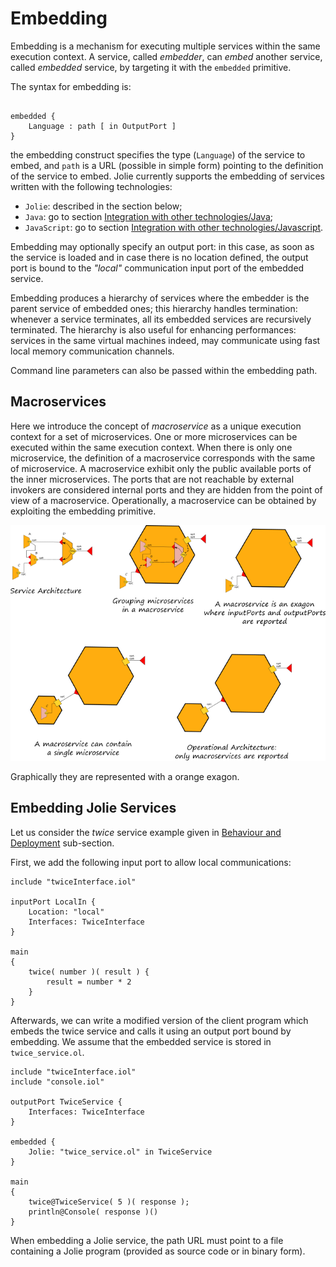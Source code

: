 # Embedding

Embedding is a mechanism for executing multiple services within the same execution context. A service, called _embedder_, can _embed_ another service, called _embedded_ service, by targeting it with the `embedded` primitive.

The syntax for embedding is:

```text

embedded {
    Language : path [ in OutputPort ]
}
```

the embedding construct specifies the type \(`Language`\) of the service to embed, and `path` is a URL \(possible in simple form\) pointing to the definition of the service to embed. Jolie currently supports the embedding of services written with the following technologies: 

* `Jolie`: described in the section below;
* `Java`: go to section [Integration with other technologies/Java](../technology-integration/javaservices.md);
* `JavaScript`: go to section [Integration with other technologies/Javascript](../technology-integration/javascript.md).

Embedding may optionally specify an output port: in this case, as soon as the service is loaded and in case there is no location defined, the output port is bound to the _"local"_ communication input port of the embedded service. 

Embedding produces a hierarchy of services where the embedder is the parent service of embedded ones; this hierarchy handles termination: whenever a service terminates, all its embedded services are recursively terminated. The hierarchy is also useful for enhancing performances: services in the same virtual machines indeed, may communicate using fast local memory communication channels.

Command line parameters can also be passed within the embedding path. 

## Macroservices
Here we introduce the concept of _macroservice_ as a unique execution context for a set of microservices. One or more microservices can be executed within the same execution context. When there is only one microservice, the definition of a macroservice corresponds with the same of microservice. A macroservice exhibit only the public available ports of the inner microservices. The ports that are not reachable by external invokers are considered internal ports and they are hidden from the point of view of a macroservice. Operationally, a macroservice can be obtained by exploiting the embedding primitive.

![](../.gitbook/assets/macroservices.png)

Graphically they are represented with a orange exagon.

## Embedding Jolie Services

Let us consider the _twice_ service example given in [Behaviour and Deployment](https://jolielang.gitbook.io/docs/getting-started/behavior_and_deployment) sub-section.

First, we add the following input port to allow local communications:

```text
include "twiceInterface.iol"

inputPort LocalIn {
    Location: "local"
    Interfaces: TwiceInterface
}

main
{
    twice( number )( result ) {
        result = number * 2
    }
}
```

Afterwards, we can write a modified version of the client program which embeds the twice service and calls it using an output port bound by embedding. We assume that the embedded service is stored in `twice_service.ol`.

```text
include "twiceInterface.iol"
include "console.iol"

outputPort TwiceService {
    Interfaces: TwiceInterface
}

embedded {
    Jolie: "twice_service.ol" in TwiceService
}

main
{
    twice@TwiceService( 5 )( response );
    println@Console( response )()
}
```

When embedding a Jolie service, the path URL must point to a file containing a Jolie program \(provided as source code or in binary form\).



